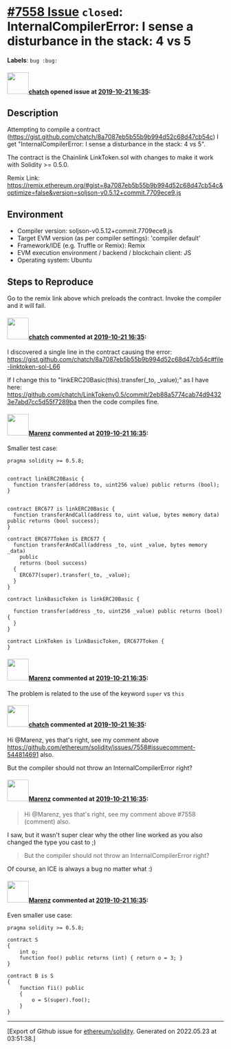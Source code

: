 # [\#7558 Issue](https://github.com/ethereum/solidity/issues/7558) `closed`: InternalCompilerError: I sense a disturbance in the stack: 4 vs 5
**Labels**: `bug :bug:`


#### <img src="https://avatars.githubusercontent.com/u/1477978?u=fc06ae6e739d4cab179990cf406abdbed1fff74d&v=4" width="50">[chatch](https://github.com/chatch) opened issue at [2019-10-21 16:35](https://github.com/ethereum/solidity/issues/7558):

## Description

Attempting to compile a contract (https://gist.github.com/chatch/8a7087eb5b55b9b994d52c68d47cb54c) I get "InternalCompilerError: I sense a disturbance in the stack: 4 vs 5".

The contract is the Chainlink LinkToken.sol with changes to make it work with Solidity >= 0.5.0.

Remix Link: https://remix.ethereum.org/#gist=8a7087eb5b55b9b994d52c68d47cb54c&optimize=false&version=soljson-v0.5.12+commit.7709ece9.js

## Environment

- Compiler version: soljson-v0.5.12+commit.7709ece9.js
- Target EVM version (as per compiler settings): 'compiler default'
- Framework/IDE (e.g. Truffle or Remix): Remix
- EVM execution environment / backend / blockchain client: JS
- Operating system: Ubuntu

## Steps to Reproduce

Go to the remix link above which preloads the contract. 
Invoke the compiler and it will fail.


#### <img src="https://avatars.githubusercontent.com/u/1477978?u=fc06ae6e739d4cab179990cf406abdbed1fff74d&v=4" width="50">[chatch](https://github.com/chatch) commented at [2019-10-21 16:35](https://github.com/ethereum/solidity/issues/7558#issuecomment-544814691):

I discovered a single line in the contract causing the error: https://gist.github.com/chatch/8a7087eb5b55b9b994d52c68d47cb54c#file-linktoken-sol-L66

If I change this to "linkERC20Basic(this).transfer(_to, _value);" as I have here: https://github.com/chatch/LinkTokenv0.5/commit/2eb88a5774cab74d94323e7abd7cc5d55f7289ba then the code compiles fine.

#### <img src="https://avatars.githubusercontent.com/u/424752?u=038e104b849efd16f076b671ef6c46af7073bfa7&v=4" width="50">[Marenz](https://github.com/Marenz) commented at [2019-10-21 16:35](https://github.com/ethereum/solidity/issues/7558#issuecomment-553903925):

Smaller test case:
```
pragma solidity >= 0.5.8;


contract linkERC20Basic {
  function transfer(address to, uint256 value) public returns (bool);
}


contract ERC677 is linkERC20Basic {
  function transferAndCall(address to, uint value, bytes memory data) public returns (bool success);
}

contract ERC677Token is ERC677 {
  function transferAndCall(address _to, uint _value, bytes memory _data)
    public
    returns (bool success)
  {
    ERC677(super).transfer(_to, _value);
  }
}

contract linkBasicToken is linkERC20Basic {

  function transfer(address _to, uint256 _value) public returns (bool) {
  }
}

contract LinkToken is linkBasicToken, ERC677Token {
}

```

#### <img src="https://avatars.githubusercontent.com/u/424752?u=038e104b849efd16f076b671ef6c46af7073bfa7&v=4" width="50">[Marenz](https://github.com/Marenz) commented at [2019-10-21 16:35](https://github.com/ethereum/solidity/issues/7558#issuecomment-554951723):

The problem is related to the use of the keyword `super` vs `this`

#### <img src="https://avatars.githubusercontent.com/u/1477978?u=fc06ae6e739d4cab179990cf406abdbed1fff74d&v=4" width="50">[chatch](https://github.com/chatch) commented at [2019-10-21 16:35](https://github.com/ethereum/solidity/issues/7558#issuecomment-555018101):

Hi @Marenz, yes that's right, see my comment above https://github.com/ethereum/solidity/issues/7558#issuecomment-544814691 also.

But the compiler should not throw an InternalCompilerError right?

#### <img src="https://avatars.githubusercontent.com/u/424752?u=038e104b849efd16f076b671ef6c46af7073bfa7&v=4" width="50">[Marenz](https://github.com/Marenz) commented at [2019-10-21 16:35](https://github.com/ethereum/solidity/issues/7558#issuecomment-555056872):

> Hi @Marenz, yes that's right, see my comment above #7558 (comment) also.

I saw, but it wasn't super clear why the other line worked as you also changed the type you cast to ;)

> But the compiler should not throw an InternalCompilerError right?

Of course, an ICE is always a bug no matter what :)

#### <img src="https://avatars.githubusercontent.com/u/424752?u=038e104b849efd16f076b671ef6c46af7073bfa7&v=4" width="50">[Marenz](https://github.com/Marenz) commented at [2019-10-21 16:35](https://github.com/ethereum/solidity/issues/7558#issuecomment-555085702):

Even smaller use case:

```
pragma solidity >= 0.5.8;

contract S
{
	int o;
	function foo() public returns (int) { return o = 3; }
}

contract B is S
{
	function fii() public
	{
		o = S(super).foo();
	}
}
```


-------------------------------------------------------------------------------



[Export of Github issue for [ethereum/solidity](https://github.com/ethereum/solidity). Generated on 2022.05.23 at 03:51:38.]
